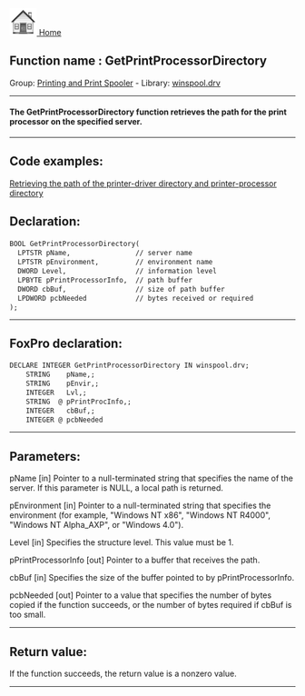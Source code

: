 [<img src="../../images/home.png"> Home ](https://github.com/VFPX/Win32API)  

## Function name : GetPrintProcessorDirectory
Group: [Printing and Print Spooler](../../functions_group.md#Printing_and_Print_Spooler)  -  Library: [winspool.drv](../../libraries.md#winspool.drv)  
***  


#### The GetPrintProcessorDirectory function retrieves the path for the print processor on the specified server. 
***  


## Code examples:
[Retrieving the path of the printer-driver directory and printer-processor directory](../../samples/sample_359.md)  

## Declaration:
```foxpro  
BOOL GetPrintProcessorDirectory(
  LPTSTR pName,                // server name
  LPTSTR pEnvironment,         // environment name
  DWORD Level,                 // information level
  LPBYTE pPrintProcessorInfo,  // path buffer
  DWORD cbBuf,                 // size of path buffer
  LPDWORD pcbNeeded            // bytes received or required
);  
```  
***  


## FoxPro declaration:
```foxpro  
DECLARE INTEGER GetPrintProcessorDirectory IN winspool.drv;
	STRING    pName,;
	STRING    pEnvir,;
	INTEGER   Lvl,;
	STRING  @ pPrintProcInfo,;
	INTEGER   cbBuf,;
	INTEGER @ pcbNeeded  
```  
***  


## Parameters:
pName 
[in] Pointer to a null-terminated string that specifies the name of the server. If this parameter is NULL, a local path is returned.

pEnvironment 
[in] Pointer to a null-terminated string that specifies the environment (for example, "Windows NT x86", "Windows NT R4000", "Windows NT Alpha_AXP", or "Windows 4.0").

Level 
[in] Specifies the structure level. This value must be 1. 

pPrintProcessorInfo 
[out] Pointer to a buffer that receives the path.

cbBuf 
[in] Specifies the size of the buffer pointed to by pPrintProcessorInfo. 

pcbNeeded 
[out] Pointer to a value that specifies the number of bytes copied if the function succeeds, or the number of bytes required if cbBuf is too small.   
***  


## Return value:
If the function succeeds, the return value is a nonzero value.  
***  

